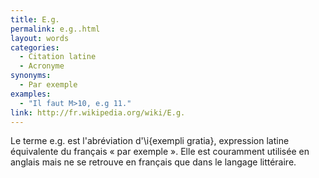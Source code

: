 ```yaml
---
title: E.g.
permalink: e.g..html
layout: words
categories:
  - Citation latine
  - Acronyme
synonyms:
  - Par exemple
examples:
  - "Il faut M>10, e.g 11."
link: http://fr.wikipedia.org/wiki/E.g.
---
```


Le terme e.g. est l'abréviation d'\i{exempli gratia}, expression latine équivalente du français « par exemple ». Elle est couramment utilisée en anglais mais ne se retrouve en français que dans le langage littéraire.
